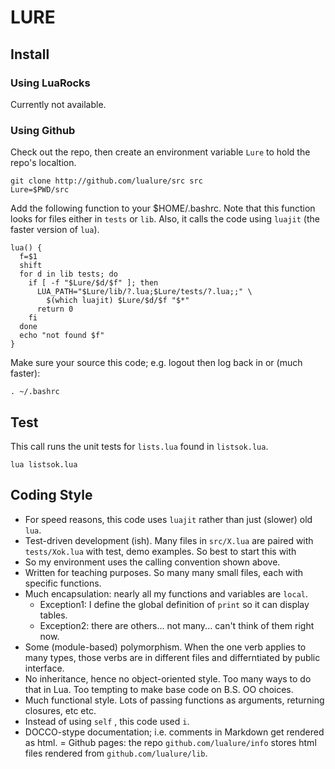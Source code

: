# LURE

## Install

### Using LuaRocks

Currently not available.

### Using Github

Check out the repo, then create an environment
variable `Lure` to hold the repo's localtion.

    git clone http://github.com/lualure/src src
    Lure=$PWD/src 

Add the following function to your $HOME/.bashrc.
Note that this function looks for
files either in `tests` or `lib`. Also, it calls the
code using `luajit` (the faster version of `lua`).

    lua() {
      f=$1
      shift
      for d in lib tests; do
        if [ -f "$Lure/$d/$f" ]; then
          LUA_PATH="$Lure/lib/?.lua;$Lure/tests/?.lua;;" \
            $(which luajit) $Lure/$d/$f "$*"
          return 0
        fi
      done
      echo "not found $f"
    }

Make sure your source this code; e.g. logout then log
back in or (much faster):

    . ~/.bashrc

## Test

This call runs the unit tests for `lists.lua` found in `listsok.lua`.

    lua listsok.lua 

## Coding Style

- For speed reasons, this code uses `luajit` rather than just (slower) old `lua`.
- Test-driven development (ish). Many files in `src/X.lua` are paired
  with `tests/Xok.lua` with test, demo examples. So best to
  start this with
- So my environment uses the calling convention shown above.
- Written for teaching purposes. So many many small files, each with
  specific functions.
- Much encapsulation: nearly all my functions and variables are `local`.
     - Exception1: I define the global definition of `print` so it can display tables.
     - Exception2: there are others... not many... can't think of them right now.
- Some (module-based) polymorphism. When the one verb applies to many
  types, those verbs are in different files and differntiated by
  public interface.
- No inheritance, hence no object-oriented style. Too many ways to
  do that in Lua. Too tempting to make base code on B.S. OO choices.
- Much functional style. Lots of passing functions as arguments,
  returning closures, etc etc.
- Instead of using `self` , this code used `i`.
- DOCCO-stype documentation; i.e. comments in Markdown get rendered
  as html.
= Github pages: the repo `github.com/lualure/info` stores html files
  rendered from `github.com/lualure/lib`.
